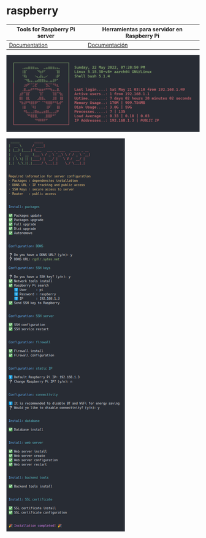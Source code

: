 # raspberry

| Tools for Raspberry Pi server       | Herramientas para servidor en Raspberry Pi |
| ----------------------------------- | ------------------------------------------ |
| [Documentation](./doc/config-en.md) | [Documentación](./doc/config-es.md)        |

![server banner](./doc/res/raspi-server-banner.png)

![server install](./doc/res/raspi-server-full.png)
